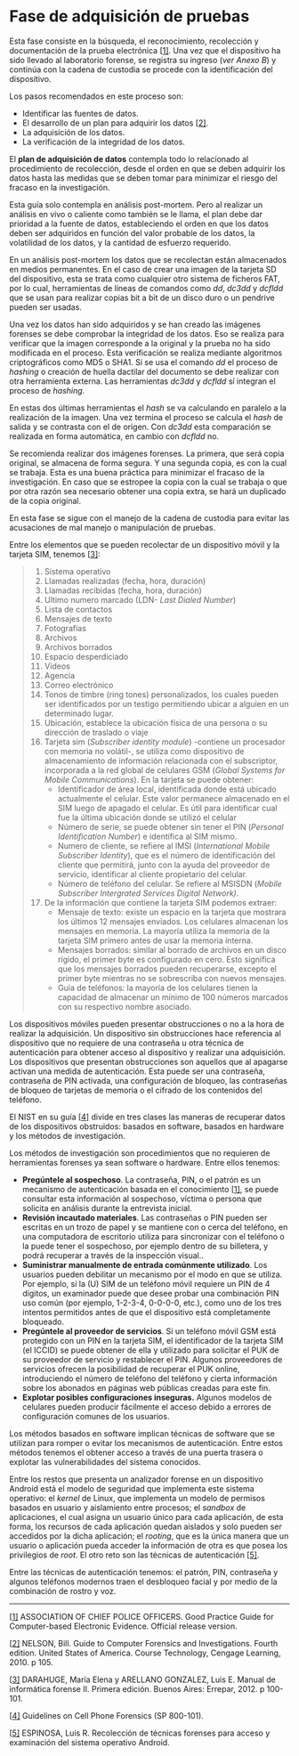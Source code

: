 # Fase de adquisición de pruebas

Esta fase consiste en la búsqueda, el reconocimiento, recolección y documentación de la prueba electrónica [[1\]](#_ftn1). Una vez que el dispositivo ha sido llevado al laboratorio forense, se registra su ingreso (*ver Anexo B*) y continúa con la cadena de custodia se procede con la identificación del dispositivo. 

Los pasos recomendados en este proceso son:

- Identificar las fuentes de datos. 
- El desarrollo de un plan para adquirir los datos [[2\]](#_ftn2).
- La adquisición de los datos.
- La verificación de la integridad de los datos. 

El **plan de adquisición de datos** contempla todo lo relacionado al procedimiento de recolección, desde el orden en que se deben adquirir los datos hasta las medidas que se deben tomar para minimizar el riesgo del fracaso en la investigación. 

Esta guía solo contempla en análisis post-mortem. Pero al realizar un análisis en vivo o caliente como también se le llama, el plan debe dar prioridad a la fuente de datos, estableciendo el orden en que los datos deben ser adquiridos en función del valor probable de los datos, la volatilidad de los datos, y la cantidad de esfuerzo requerido.

En un análisis post-mortem los datos que se recolectan están almacenados en medios permanentes. En el caso de crear una imagen de la tarjeta SD del dispositivo, esta se trata como cualquier otro sistema de ficheros FAT, por lo cual, herramientas de líneas de comandos como *dd*, *dc3dd* y *dcfldd* que se usan para realizar copias bit a bit de un disco duro o un pendrive pueden ser usadas.

Una vez los datos han sido adquiridos y se han creado las imágenes forenses se debe comprobar la integridad de los datos. Eso se realiza para verificar que la imagen corresponde a la original y la prueba no ha sido modificada en el proceso. Esta verificación se realiza mediante algoritmos criptográficos como MD5 o SHA1. Si se usa el comando *dd* el proceso de *hashing* o creación de huella dactilar del documento se debe realizar con otra herramienta externa. Las herramientas *dc3dd* y *dcfldd* sí integran el proceso de *hashing*.

En estas dos últimas herramientas el *hash* se va calculando en paralelo a la realización de la imagen. Una vez termina el proceso se calcula el *hash* de salida y se contrasta con el de origen. Con *dc3dd* esta comparación se realizada en forma automática, en cambio con *dcfldd* no. 

Se recomienda realizar dos imágenes forenses. La primera, que será copia original, se almacena de forma segura. Y una segunda copia, es con la cual se trabaja. Esta es una buena práctica para minimizar el fracaso de la investigación. En caso que se estropee la copia con la cual se trabaja o que por otra razón sea necesario obtener una copia extra, se hará un duplicado de la copia original.

En esta fase se sigue con el manejo de la cadena de custodia para evitar las acusaciones de mal manejo o manipulación de pruebas. 

Entre los elementos que se pueden recolectar de un dispositivo móvil y la tarjeta SIM, tenemos [[3\]](#_ftn3):

> 1. Sistema operativo
> 2. Llamadas realizadas (fecha, hora, duración)
> 3. Llamadas recibidas (fecha, hora, duración)
> 4. Ultimo numero marcado (LDN- *Last Dialed Number*)
> 5. Lista de contactos 
> 6. Mensajes de texto 
> 7. Fotografías 
> 8. Archivos
> 9. Archivos borrados
> 10. Espacio desperdiciado
> 11. Videos
> 12. Agencia 
> 13. Correo electrónico 
> 14. Tonos de timbre (ring tones) personalizados, los cuales pueden ser identificados por un testigo permitiendo ubicar a alguien en un determinado lugar.
> 15. Ubicación, establece la ubicación física de una persona o su dirección de traslado o viaje
> 16. Tarjeta sim (*Subscriber identity module*) -contiene un procesador con memoria no volátil-, se utiliza como dispositivo de almacenamiento de información relacionada con el subscriptor, incorporada a la red global de celulares GSM (*Global Systems for Mobile Communications*). En la tarjeta se puede obtener:
>     - Identificador de área local, identificada donde está ubicado actualmente el celular. Este valor permanece almacenado en el SIM luego de apagado el celular. Es útil para identificar cual fue la última ubicación donde se utilizó el celular
>     - Número de serie, se puede obtener sin tener el PIN (*Personal Identification Number*) e identifica al SIM mismo.
>     - Numero de cliente, se refiere al IMSI (*International Mobile Subscriber Identity*), que es el número de identificación del cliente que permitirá, junto con la ayuda del proveedor de servicio, identificar al cliente propietario del celular.
>     - Número de teléfono del celular. Se refiere al MSISDN (*Mobile Subscriber Intergrated Services Digital Network)*.
> 17. De la información que contiene la tarjeta SIM podemos extraer: 
>     - Mensaje de texto: existe un espacio en la tarjeta que mostrara los últimos 12 mensajes enviados. Los celulares almacenan los mensajes en memoria. La mayoría utiliza la memoria de la tarjeta SIM primero antes de usar la memoria interna.
>     - Mensajes borrados: similar al borrado de archivos en un disco rígido, el primer byte es configurado en cero. Esto significa que los mensajes borrados pueden recuperarse, excepto el primer byte mientras no se sobrescriba con nuevos mensajes.
>     - Guía de teléfonos: la mayoría de los celulares tienen la capacidad de almacenar un mínimo de 100 números marcados con su respectivo nombre asociado.

Los dispositivos móviles pueden presentar obstrucciones o no a la hora de realizar la adquisición. Un dispositivo sin obstrucciones hace referencia al dispositivo que no requiere de una contraseña u otra técnica de autenticación para obtener acceso al dispositivo y realizar una adquisición. Los dispositivos que presentan obstrucciones son aquellos que al apagarse activan una medida de autenticación. Esta puede ser una contraseña, contraseña de PIN activada, una configuración de bloqueo, las contraseñas de bloqueo de tarjetas de memoria o el cifrado de los contenidos del teléfono. 

El NIST en su guía [[4\]](#_ftn4) divide en tres clases las maneras de recuperar datos de los dispositivos obstruidos: basados en software, basados en hardware y los métodos de investigación. 

Los métodos de investigación son procedimientos que no requieren de herramientas forenses ya sean software o hardware. Entre ellos tenemos:

- **Pregúntele al sospechoso**. La contraseña, PIN, o el patrón es un mecanismo de autenticación basada en el conocimiento [[1\]](#_ftn1), se puede consultar esta información al sospechoso, víctima o persona que solicita en análisis durante la entrevista inicial. 
- **Revisión incautado materiales**. Las contraseñas o PIN pueden ser escritas en un trozo de papel y se mantiene con o cerca del teléfono, en una computadora de escritorio utiliza para sincronizar con el teléfono o la puede tener el sospechoso, por ejemplo dentro de su billetera, y podrá recuperar a través de la inspección visual.. 
- **Suministrar manualmente de entrada comúnmente utilizado**. Los usuarios pueden debilitar un mecanismo por el modo en que se utiliza. Por ejemplo, si la (U) SIM de un teléfono móvil requiere un PIN de 4 dígitos, un examinador puede que desee probar una combinación PIN uso común (por ejemplo, 1-2-3-4, 0-0-0-0, etc.), como uno de los tres intentos permitidos antes de que el dispositivo está completamente bloqueado.
- **Pregúntele al proveedor de servicios**. Si un teléfono móvil GSM está protegido con un PIN en la tarjeta SIM, el identificador de la tarjeta SIM (el ICCID) se puede obtener de ella y utilizado para solicitar el PUK de su proveedor de servicio y restablecer el PIN. Algunos proveedores de servicios ofrecen la posibilidad de recuperar el PUK online, introduciendo el número de teléfono del teléfono y cierta información sobre los abonados en páginas web públicas creadas para este fin. 
- **Explotar posibles configuraciones inseguras.** Algunos modelos de celulares pueden producir fácilmente el acceso debido a errores de configuración comunes de los usuarios. 

Los métodos basados en software implican técnicas de software que se utilizan para romper o evitar los mecanismos de autenticación. Entre estos métodos tenemos el obtener acceso a través de una puerta trasera o explotar las vulnerabilidades del sistema conocidos.

Entre los restos que presenta un analizador forense en un dispositivo Android está el modelo de seguridad que implementa este sistema operativo: el *kernel* de Linux, que implementa un modelo de permisos basados en usuario y aislamiento entre procesos; el *sandbox* de aplicaciones, el cual asigna un usuario único para cada aplicación, de esta forma, los recursos de cada aplicación quedan aislados y solo pueden ser accedidos por la dicha aplicación; el *rooting*, que es la única manera que un usuario o aplicación pueda acceder la información de otra es que posea los privilegios de *root*. El otro reto son las técnicas de autenticación [[5\]](#_ftn5). 

Entre las técnicas de autenticación tenemos: el patrón, PIN, contraseña y algunos teléfonos modernos traen el desbloqueo facial y por medio de la combinación de rostro y voz. 



------

[[1\]](#_ftnref1) ASSOCIATION OF CHIEF POLICE OFFICERS. Good Practice Guide for Computer-based Electronic Evidence. Official release version.

[[2\]](#_ftnref2) NELSON, Bill. Guide to Computer Forensics and Investigations. Fourth edition. United States of America. Course Technology, Cengage Learning, 2010. p 105. 

[[3\]](#_ftnref3) DARAHUGE, María Elena y ARELLANO GONZALEZ, Luis E. Manual de informática forense II. Primera edición. Buenos Aires: Errepar, 2012. p 100-101.

[[4\]](#_ftnref4) Guidelines on Cell Phone Forensics (SP 800-101).

[[5\]](#_ftnref5) ESPINOSA, Luis R. Recolección de técnicas forenses para acceso y examinación del sistema operativo Android.